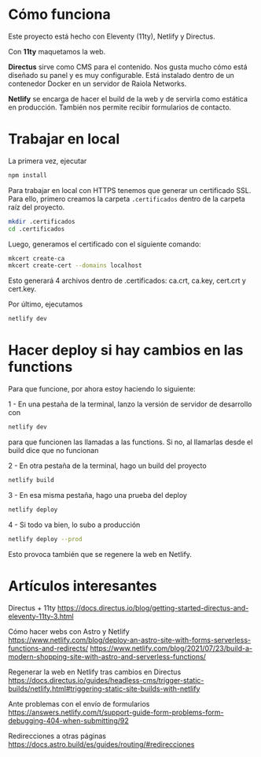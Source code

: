 # Cómo funciona

Este proyecto está hecho con Eleventy (11ty), Netlify y Directus.

Con **11ty** maquetamos la web.

**Directus** sirve como CMS para el contenido. Nos gusta mucho cómo está diseñado su panel y es muy configurable. Está instalado dentro de un contenedor Docker en un servidor de Raiola Networks.

**Netlify** se encarga de hacer el build de la web y de servirla como estática en producción. También nos permite recibir formularios de contacto.

# Trabajar en local

La primera vez, ejecutar

```bash
npm install
```

Para trabajar en local con HTTPS tenemos que generar un certificado SSL. Para ello, primero creamos la carpeta `.certificados` dentro de la carpeta raíz del proyecto.

```bash
mkdir .certificados
cd .certificados
```

Luego, generamos el certificado con el siguiente comando:

```bash
mkcert create-ca
mkcert create-cert --domains localhost
```

Esto generará 4 archivos dentro de .certificados: ca.crt, ca.key, cert.crt y cert.key.

Por último, ejecutamos

```bash
netlify dev
```

# Hacer deploy si hay cambios en las functions

Para que funcione, por ahora estoy haciendo lo siguiente:

1 - En una pestaña de la terminal, lanzo la versión de servidor de desarrollo con

```bash
netlify dev
```

para que funcionen las llamadas a las functions. Si no, al llamarlas desde el build dice que no funcionan

2 - En otra pestaña de la terminal, hago un build del proyecto

```bash
netlify build
```

3 - En esa misma pestaña, hago una prueba del deploy

```bash
netlify deploy
```

4 - Si todo va bien, lo subo a producción

```bash
netlify deploy --prod
```

Esto provoca también que se regenere la web en Netlify.

# Artículos interesantes

Directus + 11ty
https://docs.directus.io/blog/getting-started-directus-and-eleventy-11ty-3.html

Cómo hacer webs con Astro y Netlify  
https://www.netlify.com/blog/deploy-an-astro-site-with-forms-serverless-functions-and-redirects/
https://www.netlify.com/blog/2021/07/23/build-a-modern-shopping-site-with-astro-and-serverless-functions/

Regenerar la web en Netlify tras cambios en Directus  
https://docs.directus.io/guides/headless-cms/trigger-static-builds/netlify.html#triggering-static-site-builds-with-netlify

Ante problemas con el envío de formularios  
https://answers.netlify.com/t/support-guide-form-problems-form-debugging-404-when-submitting/92

Redirecciones a otras páginas  
https://docs.astro.build/es/guides/routing/#redirecciones
